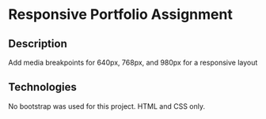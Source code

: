 # Responsive Portfolio Assignment

## Description
Add media breakpoints for 640px, 768px, and 980px for a responsive layout

## Technologies
No bootstrap was used for this project. HTML and CSS only.
